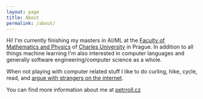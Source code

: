 ```yaml
---
layout: page
title: About
permalink: /about/
---
```


Hi! I'm currently finishing my masters in AI/ML at the [Faculty of Mathematics and Physics](https://mff.cuni.cz) of [Charles University](https://cuni.cz) in Prague. In addition to all things machine learning I'm also interested in computer languages and generally software engineering/computer science as a whole. 

When not playing with computer related stuff I like to do curling, hike, cycle, read, and [argue with strangers on the internet](https://xkcd.com/386/).

You can find more information about me at [petrroll.cz](https://petrroll.cz)